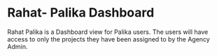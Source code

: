 # Rahat- Palika Dashboard

Rahat Palika is a Dashboard view for Palika users. The users will have access to only the projects they have been assigned to by the Agency Admin. 

